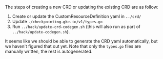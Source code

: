 The steps of creating a new CRD or updating the existing CRD are as follow:
1. Create or update the CustomResourceDefinition yaml in `../crd/`
2. Update `./checkpointing.gke.io/v1/types.go`
3. Run `../hack/update-crd-codegen.sh` (this will also run as part of `../hack/update-codegen.sh`).

It seems like we should be able to generate the CRD yaml automatically, but we
haven't figured that out yet. Note that only the `types.go` files are manually
written, the rest is autogenerated.
